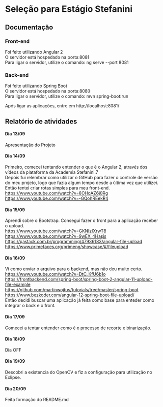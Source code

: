 # Seleção para Estágio Stefanini
## Documentação

### Front-end 
Foi feito utilizando Angular 2 <br /> 
O servidor está hospedado na porta:8081 <br /> 
Para ligar o servidor, utilize o comando: ng serve --port 8081 <br /> 

### Back-end
Foi feito utilizando Spring Boot <br /> 
O servidor está hospedado na porta:8080 <br /> 
Para ligar o servidor, utilize o comando: mvn spring-boot:run <br /> 

Após ligar as aplicações, entre em http://localhost:8081/ <br /> 

## Relatório de atividades
#### Dia 13/09
Apresentação do Projeto
<br /> 
#### Dia 14/09

Primeiro, comecei tentando entender o que é o Angular 2, através dos vídeos da plataforma da Academia Stefanini.7<br /> 
Depois fui relembrar como utilizar o GitHub para fazer o controle de versão do meu projeto, logo que fazia algum tempo desde a última vez que utilizei.<br /> 
Então tentei criar rotas simples para meu front-end. <br /> 
https://www.youtube.com/watch?v=8OHoAZ6j0Rg <br /> 
https://www.youtube.com/watch?v=-GQohREekR4 <br /> 
#### Dia 15/09 
Aprendi sobre o Bootstrap.
Consegui fazer o front para a aplicação receber o upload. <br /> 
https://www.youtube.com/watch?v=GKNIzIXrwT8 <br /> 
https://www.youtube.com/watch?v=9wEX_4Hasjs <br /> 
https://qastack.com.br/programming/47936183/angular-file-upload <br /> 
https://www.primefaces.org/primeng/showcase/#/fileupload <br /> 
#### Dia 16/09 
Vi como enviar o arquivo para o backend, mas não deu muito certo. <br /> 
https://www.youtube.com/watch?v=DtC_KfU6b1o <br /> 
https://frontbackend.com/spring-boot/spring-boot-2-angular-11-upload-file-example <br /> 
https://github.com/martinwojtus/tutorials/tree/master/spring-boot <br /> 
https://www.bezkoder.com/angular-12-spring-boot-file-upload/ <br /> 
Então decidi buscar uma aplicação já feita como base para enteder como integrar o back e o front. <br /> 
#### Dia 17/09
Comecei a tentar entender como é o processo de recorte e binarização. <br /> 
#### Dia 18/09 
Dia OFF <br /> 
#### Dia 19/09
Descobri a existencia do OpenCV e fiz a configuração para utilização no Eclipse. <br /> 
#### Dia 20/09 
Feita formação do README.md
